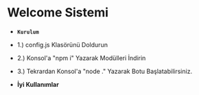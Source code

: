 # Welcome Sistemi

- **``Kurulum``**

- 1.) config.js Klasörünü Doldurun
- 2.) Konsol'a "npm i" Yazarak Modülleri İndirin
- 3.) Tekrardan Konsol'a "node ." Yazarak Botu Başlatabilirsiniz.

- **İyi Kullanımlar**
